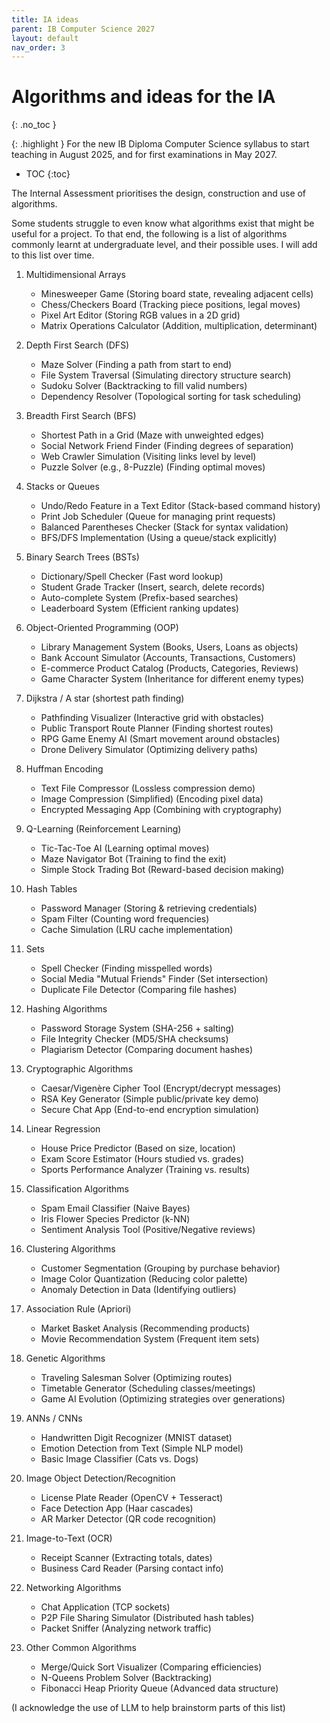```yaml
---
title: IA ideas
parent: IB Computer Science 2027
layout: default
nav_order: 3
---
```


# Algorithms and ideas for the IA
{: .no_toc }

{: .highlight }
For the new IB Diploma Computer Science syllabus to start teaching in August 2025, and for first examinations in May 2027.

- TOC
{:toc} 

The Internal Assessment prioritises the design, construction and use of algorithms. 

Some students struggle to even know what algorithms exist that might be useful for a project. To that end, the following is a list of algorithms commonly learnt at undergraduate level, and their possible uses. I will add to this list over time.

1. Multidimensional Arrays
   * Minesweeper Game (Storing board state, revealing adjacent cells)
   * Chess/Checkers Board (Tracking piece positions, legal moves)
   * Pixel Art Editor (Storing RGB values in a 2D grid)
   * Matrix Operations Calculator (Addition, multiplication, determinant)

2. Depth First Search (DFS)
   * Maze Solver (Finding a path from start to end)
   * File System Traversal (Simulating directory structure search)
   * Sudoku Solver (Backtracking to fill valid numbers)
   * Dependency Resolver (Topological sorting for task scheduling)

3. Breadth First Search (BFS)
   * Shortest Path in a Grid (Maze with unweighted edges)
   * Social Network Friend Finder (Finding degrees of separation)
   * Web Crawler Simulation (Visiting links level by level)
   * Puzzle Solver (e.g., 8-Puzzle) (Finding optimal moves)

4. Stacks or Queues
   * Undo/Redo Feature in a Text Editor (Stack-based command history)
   * Print Job Scheduler (Queue for managing print requests)
   * Balanced Parentheses Checker (Stack for syntax validation)
   * BFS/DFS Implementation (Using a queue/stack explicitly)

5. Binary Search Trees (BSTs)
   * Dictionary/Spell Checker (Fast word lookup)
   * Student Grade Tracker (Insert, search, delete records)
   * Auto-complete System (Prefix-based searches)
   * Leaderboard System (Efficient ranking updates)

6. Object-Oriented Programming (OOP)
   * Library Management System (Books, Users, Loans as objects)
   * Bank Account Simulator (Accounts, Transactions, Customers)
   * E-commerce Product Catalog (Products, Categories, Reviews)
   * Game Character System (Inheritance for different enemy types)

7. Dijkstra / A star (shortest path finding)
   * Pathfinding Visualizer (Interactive grid with obstacles)
   * Public Transport Route Planner (Finding shortest routes)
   * RPG Game Enemy AI (Smart movement around obstacles)
   * Drone Delivery Simulator (Optimizing delivery paths)

8. Huffman Encoding
   * Text File Compressor (Lossless compression demo)
   * Image Compression (Simplified) (Encoding pixel data)
   * Encrypted Messaging App (Combining with cryptography)

9. Q-Learning (Reinforcement Learning)
   * Tic-Tac-Toe AI (Learning optimal moves)
   * Maze Navigator Bot (Training to find the exit)
   * Simple Stock Trading Bot (Reward-based decision making)

10. Hash Tables
    * Password Manager (Storing & retrieving credentials)
    * Spam Filter (Counting word frequencies)
    * Cache Simulation (LRU cache implementation)

11. Sets
    * Spell Checker (Finding misspelled words)
    * Social Media "Mutual Friends" Finder (Set intersection)
    * Duplicate File Detector (Comparing file hashes)

12. Hashing Algorithms
    * Password Storage System (SHA-256 + salting)
    * File Integrity Checker (MD5/SHA checksums)
    * Plagiarism Detector (Comparing document hashes)

13. Cryptographic Algorithms
    * Caesar/Vigenère Cipher Tool (Encrypt/decrypt messages)
    * RSA Key Generator (Simple public/private key demo)
    * Secure Chat App (End-to-end encryption simulation)

14. Linear Regression
    * House Price Predictor (Based on size, location)
    * Exam Score Estimator (Hours studied vs. grades)
    * Sports Performance Analyzer (Training vs. results)

15. Classification Algorithms
    * Spam Email Classifier (Naive Bayes)
    * Iris Flower Species Predictor (k-NN)
    * Sentiment Analysis Tool (Positive/Negative reviews)

16. Clustering Algorithms
    * Customer Segmentation (Grouping by purchase behavior)
    * Image Color Quantization (Reducing color palette)
    * Anomaly Detection in Data (Identifying outliers)

17. Association Rule (Apriori)
    * Market Basket Analysis (Recommending products)
    * Movie Recommendation System (Frequent item sets)

18. Genetic Algorithms
    * Traveling Salesman Solver (Optimizing routes)
    * Timetable Generator (Scheduling classes/meetings)
    * Game AI Evolution (Optimizing strategies over generations)

19. ANNs / CNNs
    * Handwritten Digit Recognizer (MNIST dataset)
    * Emotion Detection from Text (Simple NLP model)
    * Basic Image Classifier (Cats vs. Dogs)

20. Image Object Detection/Recognition
    * License Plate Reader (OpenCV + Tesseract)
    * Face Detection App (Haar cascades)
    * AR Marker Detector (QR code recognition)

21. Image-to-Text (OCR)
    * Receipt Scanner (Extracting totals, dates)
    * Business Card Reader (Parsing contact info)

22. Networking Algorithms
    * Chat Application (TCP sockets)
    * P2P File Sharing Simulator (Distributed hash tables)
    * Packet Sniffer (Analyzing network traffic)

23. Other Common Algorithms
    * Merge/Quick Sort Visualizer (Comparing efficiencies)
    * N-Queens Problem Solver (Backtracking)
    * Fibonacci Heap Priority Queue (Advanced data structure)


(I acknowledge the use of LLM to help brainstorm parts of this list)
